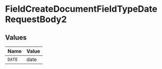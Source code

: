 # FieldCreateDocumentFieldTypeDateRequestBody2


## Values

| Name   | Value  |
| ------ | ------ |
| `DATE` | date   |